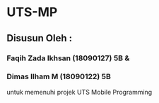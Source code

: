 # UTS-MP

## Disusun Oleh :
### Faqih Zada Ikhsan (18090127) 5B &
### Dimas Ilham M (18090122) 5B

untuk memenuhi projek UTS Mobile Programming

